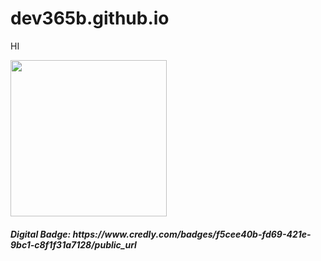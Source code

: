 # dev365b.github.io

HI

<html>
<body>

<img src="https://images.credly.com/size/680x680/images/9b0ac7af-f7ac-4938-96a4-2d4805bfe23f/image.png" style="width: 250px; height: 250px;">

  <h5>Digital Badge: <link>https://www.credly.com/badges/f5cee40b-fd69-421e-9bc1-c8f1f31a7128/public_url</link></h5>
  
 </body>
</html>
